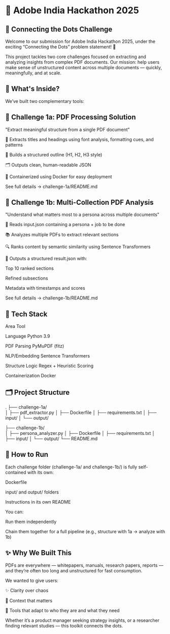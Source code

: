 # 🎯 Adobe India Hackathon 2025
## 🔗 Connecting the Dots Challenge
Welcome to our submission for Adobe India Hackathon 2025, under the exciting “Connecting the Dots” problem statement! 🚀

This project tackles two core challenges focused on extracting and analyzing insights from complex PDF documents. Our mission: help users make sense of unstructured content across multiple documents — quickly, meaningfully, and at scale.

## 📘 What's Inside?
We’ve built two complementary tools:

## 🔹 Challenge 1a: PDF Processing Solution
"Extract meaningful structure from a single PDF document"

🧠 Extracts titles and headings using font analysis, formatting cues, and patterns

📄 Builds a structured outline (H1, H2, H3 style)

🗂 Outputs clean, human-readable JSON

🐳 Containerized using Docker for easy deployment

See full details → challenge-1a/README.md

## 🔹 Challenge 1b: Multi-Collection PDF Analysis
"Understand what matters most to a persona across multiple documents"

🤖 Reads input.json containing a persona + job to be done

📚 Analyzes multiple PDFs to extract relevant sections

🔍 Ranks content by semantic similarity using Sentence Transformers

🧾 Outputs a structured result.json with:

Top 10 ranked sections

Refined subsections

Metadata with timestamps and scores

See full details → challenge-1b/README.md

## 🧠 Tech Stack

Area	Tool

Language	Python 3.9

PDF Parsing	PyMuPDF (fitz)

NLP/Embedding	Sentence Transformers

Structure Logic	Regex + Heuristic Scoring

Containerization	Docker

## 🗂 Project Structure

.
├── challenge-1a/         
│   ├── pdf_extractor.py
│   ├── Dockerfile
│   ├── requirements.txt
│   ├── input/
│   └── output/

├── challenge-1b/   
│   ├── persona_analyzer.py
│   ├── Dockerfile
│   ├── requirements.txt
│   ├── input/
│   └── output/
└── README.md                

## 🏁 How to Run
Each challenge folder (challenge-1a/ and challenge-1b/) is fully self-contained with its own:

Dockerfile

input/ and output/ folders

Instructions in its own README

You can:

Run them independently

Chain them together for a full pipeline (e.g., structure with 1a → analyze with 1b)

## ✨ Why We Built This
PDFs are everywhere — whitepapers, manuals, research papers, reports — and they’re often too long and unstructured for fast consumption.

We wanted to give users:

✨ Clarity over chaos

🧠 Context that matters

🚀 Tools that adapt to who they are and what they need

Whether it’s a product manager seeking strategy insights, or a researcher finding relevant studies — this toolkit connects the dots.
